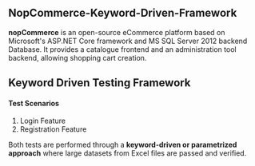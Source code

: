 ## NopCommerce-Keyword-Driven-Framework

**nopCommerce** is an open-source eCommerce platform based on Microsoft's ASP.NET Core framework and MS SQL Server 2012 backend Database. It provides a catalogue frontend and an administration tool backend, allowing shopping cart creation.

## Keyword Driven Testing Framework
#### Test Scenarios
1. Login Feature 
2. Registration Feature
   
Both tests are performed through a **keyword-driven or parametrized approach** where large datasets from Excel files are passed and verified. 
